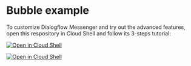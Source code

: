 # Bubble example

To customize Dialogflow Messenger and try out the advanced features, open this respository in Cloud Shell and follow its 3-steps tutorial:

[![Open in Cloud Shell](https://gstatic.com/cloudssh/images/open-btn.svg)](https://shell.cloud.google.com/cloudshell/editor?cloudshell_git_repo=https://github.com/vojink/dialogflow-messenger.git&tutorial=examples/bubble/tutorial.md&walkthrough_id=bigquery--bigquery_custom_quota)

[![Open in Cloud Shell](https://gstatic.com/cloudssh/images/open-btn.svg)](https://shell.cloud.google.com/cloudshell/editor?cloudshell_git_repo=https://github.com/vojink/dialogflow-messenger.git&cloudshell_workspace=examples/bubble&walkthrough_id=panels--vertex-ai--batch-predictions)
